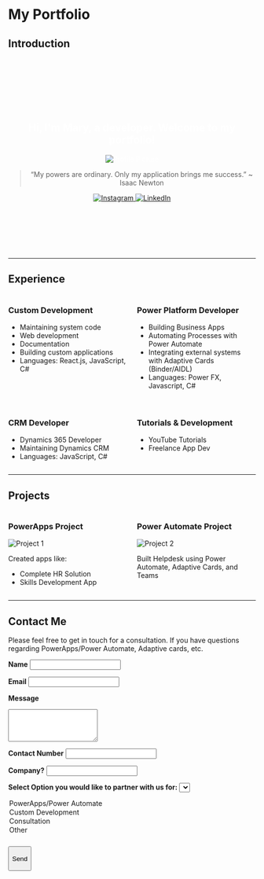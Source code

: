   # My Portfolio

## Introduction
<div style="background-image: url('./Assets/background_image.jpg'); background-size: cover; padding: 100px 0; text-align: center; color: white;">
  <h2>Hi, I'm Mary, a developer. Welcome to my portfolio!</h2>
  <img src="./Assets/profile_picture_adjusted.png" alt="Profile Picture">
  <blockquote>
    “My powers are ordinary. Only my application brings me success.” ~ Isaac Newton
  </blockquote>
  <a href="https://www.instagram.com/learnwlala/">
    <img src="./Assets/instagram.png" alt="Instagram">
  </a>
  <a href="https://www.linkedin.com/in/mary-narainsamy-294bb0102/">
    <img src="./Assets/linkedin.png" alt="LinkedIn">
  </a>
</div>

---

## Experience
<div style="display: grid; grid-template-columns: 1fr 1fr; grid-gap: 20px;">
  <div>
    <h3>Custom Development</h3>
    <ul>
      <li>Maintaining system code</li>
      <li>Web development</li>
      <li>Documentation</li>
      <li>Building custom applications</li>
      <li>Languages: React.js, JavaScript, C#</li>
    </ul>
  </div>
  <div>
    <h3>Power Platform Developer</h3>
    <ul>
      <li>Building Business Apps</li>
      <li>Automating Processes with Power Automate</li>
      <li>Integrating external systems with Adaptive Cards (Binder/AIDL)</li>
      <li>Languages: Power FX, Javascript, C#</li>
    </ul>
  </div>
  <div>
    <h3>CRM Developer</h3>
    <ul>
      <li>Dynamics 365 Developer</li>
      <li>Maintaining Dynamics CRM</li>
      <li>Languages: JavaScript, C#</li>
    </ul>
  </div>
  <div>
    <h3>Tutorials & Development</h3>
    <ul>
      <li>YouTube Tutorials</li>
      <li>Freelance App Dev</li>
    </ul>
  </div>
</div>

---

## Projects
<div style="display: grid; grid-template-columns: 1fr 1fr; grid-gap: 20px;">
  <div>
    <h3>PowerApps Project</h3>
    <img src="./src/Components/Assets/Project1Image.png" alt="Project 1">
    <p>Created apps like:</p>
    <ul>
      <li>Complete HR Solution</li>
      <li>Skills Development App</li>
      <!-- Add more items as needed -->
    </ul>
  </div>
  <div>
    <h3>Power Automate Project</h3>
    <img src="./src/Components/Assets/Project2Image.png" alt="Project 2">
    <p>Built Helpdesk using Power Automate, Adaptive Cards, and Teams</p>
    <!-- Add more details as needed -->
  </div>
  <!-- Add more project sections as needed -->
</div>

---

## Contact Me
Please feel free to get in touch for a consultation. If you have questions regarding PowerApps/Power Automate, Adaptive cards, etc.

**Name**
<input type="text" name="user_name" required>

**Email**
<input type="email" name="user_email" required>

**Message**
<textarea name="message" rows="4" required></textarea>

**Contact Number**
<input type="tel" name="contact_number" pattern="[0-9]{10}" required>

**Company?**
<input type="text" name="company_name">

**Select Option you would like to partner with us for:**
<select name="solution_option">
  <option value="PowerApps/Power Automate">PowerApps/Power Automate</option>
  <option value="Custom Development">Custom Development</option>
  <option value="Consultation">Consultation</option>
  <option value="Other">Other</option>
</select>

<button type="submit" style="height: 50px; margin-top: 10px;">Send</button>

